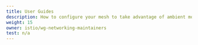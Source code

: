 ```yaml
---
title: User Guides
description: How to configure your mesh to take advantage of ambient mode.
weight: 15
owner: istio/wg-networking-maintainers
test: n/a
---
```

